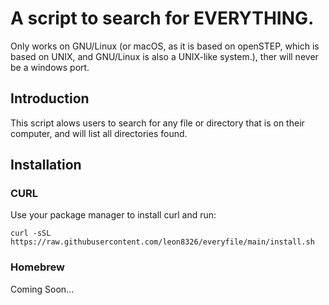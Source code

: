 # A script to search for EVERYTHING.
Only works on GNU/Linux (or macOS, as it is based on openSTEP, which is based on UNIX, and GNU/Linux is also a UNIX-like system.), ther will never be a windows port.
## Introduction
This script alows users to search for any file or directory that is on their computer, and will list all directories found.
## Installation
### CURL
Use your package manager to install curl and run:

```
curl -sSL https://raw.githubusercontent.com/leon8326/everyfile/main/install.sh
```

### Homebrew
Coming Soon...

